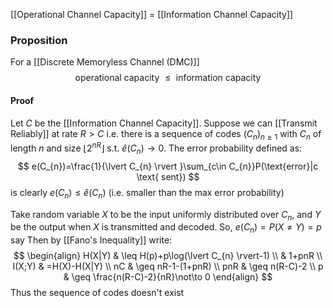 [[Operational Channel Capacity]] = [[Information Channel Capacity]]

### Proposition
For a [[Discrete Memoryless Channel (DMC)]] 
$$
\text{operational capacity }\leq \text{ information capacity}
$$
#### Proof
Let $C$ be the [[Information Channel Capacity]]. Suppose we can [[Transmit Reliably]] at rate $R>C$ i.e. there is a sequence of codes $(C_{n})_{n\geq 1}$ with $C_{n}$ of length $n$ and size $\lfloor 2^{nR} \rfloor$ s.t. $\hat{e}(C_{n})\to 0$.
The error probability defined as:
$$
e(C_{n})=\frac{1}{\lvert C_{n} \rvert }\sum_{c\in C_{n}}P(\text{error}|c \text{ sent})
$$
is clearly $e(C_{n})\leq \hat{e}(C_{n})$ (i.e. smaller than the max error probability)

Take random variable $X$ to be the input uniformly distributed over $C_{n}$, and $Y$ be the output when $X$ is transmitted and decoded. 
So, $e(C_{n})=P(X\neq Y)=p$ say
Then by [[Fano's Inequality]] write:
$$
\begin{align}
H(X|Y) & \leq H(p)+p\log(\lvert C_{n} \rvert-1) \\
 & 1+pnR \\
I(X;Y) & =H(X)-H(X|Y) \\
nC & \geq nR-1-(1+pnR) \\
pnR & \geq n(R-C)-2 \\
p & \geq \frac{n(R-C)-2}{nR}\not\to 0
\end{align}
$$
Thus the sequence of codes doesn't exist 
